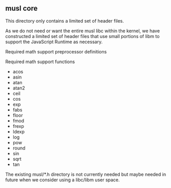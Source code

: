 ## musl core

This directory only contains a limited set of header files.

As we do not need or want the entire musl libc within the kernel, we have constructed a limited set of header files that use small portions of libm to support the JavaScript Runtime as necessary.

Required math support preprocessor definitions


Required math support functions
* acos
* asin
* atan
* atan2
* ceil
* cos
* exp
* fabs
* floor
* fmod
* frexp
* ldexp
* log
* pow
* round
* sin
* sqrt
* tan

The existing musl/*.h directory is not currently needed but maybe needed in future when we consider using a libc/libm user space.
